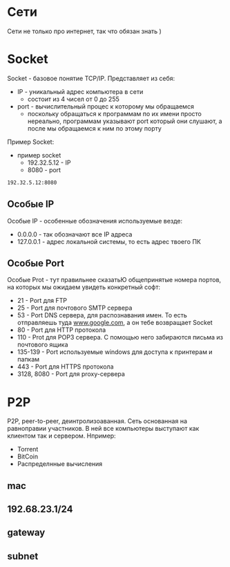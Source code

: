 # Сети

Сети не только про интернет, так что обязан знать )

# Socket

Socket - базовое понятие TCP/IP. Представляет из себя:

-   IP - уникальный адрес компьютера в сети
    -   состоит из 4 чисел от 0 до 255
-   port - вычислительный процес к которому мы обращаемся
    -   поскольку обращаться к программам по их имени просто нереально, программам указывают port который они слушают, а после мы обращаемся к ним по этому порту

Пример Socket:

-   пример socket
    -   192.32.5.12 - IP
    -   8080 - port

```bash
192.32.5.12:8080
```

## Особые IP

Особые IP - особенные обозначения используемые везде:

-   0.0.0.0 - так обозначают все IP адреса
-   127.0.0.1 - адрес локальной системы, то есть адрес твоего ПК

## Особые Port

Особые Prot - тут правильнее сказатьЮ общепринятые номера портов, на которых мы ожидаем увидеть конкретный софт:

-   21 - Port для FTP
-   25 - Port для почтового SMTP сервера
-   53 - Port DNS сервера, для распознавания имен. То есть отправляешь туда www.google.com, а он тебе возвращает Socket
-   80 - Port для HTTP протокола
-   110 - Prot для POP3 сервера. С помощью него забираются письма из почтового ящика
-   135-139 - Port используемые windows для доступа к принтерам и папкам
-   443 - Port для HTTPS протокола
-   3128, 8080 - Port для proxy-сервера

# P2P

P2P, peer-to-peer, деинтролизоаванная. Сеть основанная на равноправии участников. В ней все компьютеры выступают как клиентом так и сервером. Нпример:

-   Torrent
-   BitCoin
-   Распределнные вычисления

## mac

## 192.68.23.1/24

## gateway

## subnet
